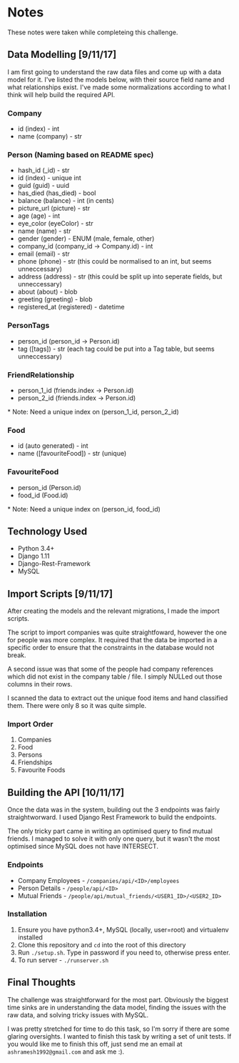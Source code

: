 # Notes

These notes were taken while completeing this challenge. 


## Data Modelling [9/11/17]

I am first going to understand the raw data files and come up with a data model for it.
I've listed the models below, with their source field name and what relationships exist.
I've made some normalizations according to what I think will help build the required API.


### Company

- id (index) - int
- name (company) - str

### Person (Naming based on README spec)

- hash_id (_id) - str
- id (index) - unique int
- guid (guid) - uuid
- has_died (has_died) - bool
- balance (balance) - int (in cents)
- picture_url (picture) - str
- age (age) - int
- eye_color (eyeColor) - str
- name (name) - str
- gender (gender) - ENUM (male, female, other)
- company_id (company_id -> Company.id) - int
- email (email) - str 
- phone (phone) - str (this could be normalised to an int, but seems unneccessary)
- address (address) - str (this could be split up into seperate fields, but unneccessary)
- about (about) - blob
- greeting (greeting) - blob
- registered_at (registered) - datetime 


### PersonTags

- person_id (person_id -> Person.id)
- tag ([tags]) - str (each tag could be put into a Tag table, but seems unneccessary)


### FriendRelationship

- person_1_id (friends.index -> Person.id)
- person_2_id (friends.index -> Person.id)

\* Note: Need a unique index on (person_1_id, person_2_id)


### Food

- id (auto generated) - int
- name ([favouriteFood]) - str (unique)


### FavouriteFood

- person_id (Person.id)
- food_id (Food.id)

\* Note: Need a unique index on (person_id, food_id)


## Technology Used

- Python 3.4+
- Django 1.11
- Django-Rest-Framework
- MySQL

## Import Scripts [9/11/17]

After creating the models and the relevant migrations, I made the import scripts.

The script to import companies was quite straightfoward, however the one for people was more complex.
It required that the data be imported in a specific order to ensure that the constraints in the database
would not break.

A second issue was that some of the people had company references which did not exist in the company table / file.
I simply NULLed out those columns in their rows.

I scanned the data to extract out the unique food items and hand classified them. There were only 8 so it was quite simple.

### Import Order

1. Companies
2. Food
3. Persons
4. Friendships
5. Favourite Foods

## Building the API [10/11/17]

Once the data was in the system, building out the 3 endpoints was fairly straightworward.
I used Django Rest Framework to build the endpoints.

The only tricky part came in writing an optimised query to find mutual friends. I managed to 
solve it with only one query, but it wasn't the most optimised since MySQL does not have INTERSECT.

### Endpoints

- Company Employees - `/companies/api/<ID>/employees`
- Person Details - `/people/api/<ID>`
- Mutual Friends - `/people/api/mutual_friends/<USER1_ID>/<USER2_ID>`
 
 
### Installation

1. Ensure you have python3.4+, MySQL (locally, user=root) and virtualenv installed
2. Clone this repository and `cd` into the root of this directory
3. Run `./setup.sh`. Type in password if you need to, otherwise press enter.
4. To run server - `./runserver.sh`
 
## Final Thoughts

The challenge was straightforward for the most part. Obviously the biggest
time sinks are in understanding the data model, finding the issues with the raw data,
and solving tricky issues with MySQL. 

I was pretty stretched for time to do this task, so I'm sorry if there are some glaring oversights.
I wanted to finish this task by writing a set of unit tests. If you would like me to finish this off, just
send me an email at `ashramesh1992@gmail.com` and ask me :\).
